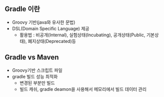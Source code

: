 ## Gradle 이란
- Groovy 기반(java와 유사한 문법)
- DSL(Domain Specific Language) 제공
    - 활용법 : 비공개(Internal), 실험상태(Incubating), 공개상태(Public, 기본상태), 폐지상태(Deprecated)등

## Gradle vs Maven
- Groovy기반 스크립트 파일 
- gradle 빌드 성능 최적화
    - 변경된 부분만 빌드
    - 빌드 캐쉬, gradle deamon을 사용해서 메모리에서 빌드 데이터 관리